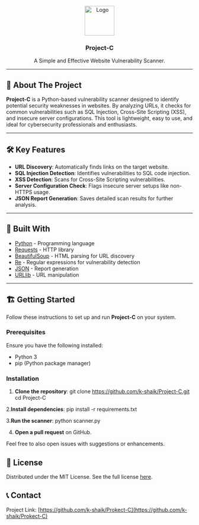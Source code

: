 <br/>
<div align="center">
<a href="https://github.com/k-shaik/Project-C">
<img src="https://i.imghippo.com/files/SnR7197.png" alt="Logo" width="80" height="80">
</a>
<h3 align="center">Project-C</h3>
<p align="center">
A Simple and Effective Website Vulnerability Scanner.
</p>
</div>

---

## 🚀 About The Project

**Project-C** is a Python-based vulnerability scanner designed to identify potential security weaknesses in websites. By analyzing URLs, it checks for common vulnerabilities such as SQL Injection, Cross-Site Scripting (XSS), and insecure server configurations. This tool is lightweight, easy to use, and ideal for cybersecurity professionals and enthusiasts.

---

## 🛠️ Key Features

- **URL Discovery**: Automatically finds links on the target website.
- **SQL Injection Detection**: Identifies vulnerabilities to SQL code injection.
- **XSS Detection**: Scans for Cross-Site Scripting vulnerabilities.
- **Server Configuration Check**: Flags insecure server setups like non-HTTPS usage.
- **JSON Report Generation**: Saves detailed scan results for further analysis.

---

## 🧰 Built With

- [Python](https://www.python.org/) - Programming language
- [Requests](https://docs.python-requests.org/en/latest/) - HTTP library
- [BeautifulSoup](https://www.crummy.com/software/BeautifulSoup/bs4/doc/) - HTML parsing for URL discovery
- [Re](https://docs.python.org/3/library/re.html) - Regular expressions for vulnerability detection
- [JSON](https://docs.python.org/3/library/json.html) - Report generation
- [URLlib](https://docs.python.org/3/library/urllib.html) - URL manipulation

---

## 🏗️ Getting Started

Follow these instructions to set up and run **Project-C** on your system.

### Prerequisites

Ensure you have the following installed:

- Python 3
- pip (Python package manager)

### Installation

1. **Clone the repository**:
   git clone https://github.com/k-shaik/Project-C.git
   cd Project-C

2.**Install dependencies**:
  pip install -r requirements.txt

3.**Run the scanner**:
   python scanner.py


4. **Open a pull request** on GitHub.

Feel free to also open issues with suggestions or enhancements.



## 📝 License

Distributed under the MIT License. See the full license [here](https://opensource.org/licenses/MIT).



## 📞 Contact

Project Link: [https://github.com/k-shaik/Prokect-C](https://github.com/k-shaik/Prokect-C)

